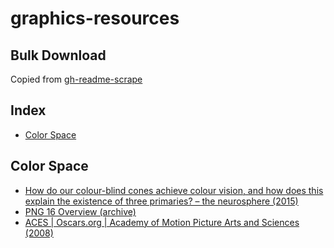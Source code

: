 # graphics-resources



## Bulk Download

Copied from [gh-readme-scrape](https://github.com/mattdesl/gh-readme-scrape)


## Index


- [Color Space](#color-space)


## Color Space

- [How do our colour-blind cones achieve colour vision, and how does this explain the existence of three primaries? – the neurosphere (2015)](https://theneurosphere.com/2015/12/07/why-are-all-the-colours-we-experience-composed-of-three-primaries/)
- [PNG 16 Overview (archive)](http://filmicgames.com/archives/299)
- [ACES | Oscars.org | Academy of Motion Picture Arts and Sciences (2008)](http://http.developer.nvidia.com/GPUGems3/gpugems3_ch24.html)
